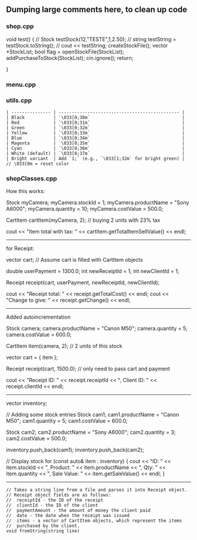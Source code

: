 ## Dumping large comments here, to clean up code

### shop.cpp

void test()
{
    // Stock testStock(12,"TESTE",1,2.50);
    // string testString = testStock.toString();
    // cout << testString;
    createStockFile();
    vector <Stock> *StockList;
    bool flag = openStockFile(StockList);
    addPurchaseToStock(StockList);
    cin.ignore();
    return;

}
### menu.cpp
### utils.cpp
    | --------------- | ---------------------------------------------- |
    | Black           | `\033[0;30m`                                   |
    | Red             | `\033[0;31m`                                   |
    | Green           | `\033[0;32m`                                   |
    | Yellow          | `\033[0;33m`                                   |
    | Blue            | `\033[0;34m`                                   |
    | Magenta         | `\033[0;35m`                                   |
    | Cyan            | `\033[0;36m`                                   |
    | White (default) | `\033[0;37m`                                   |
    | Bright variant  | Add `1;` (e.g., `\033[1;32m` for bright green) |
    // \033[0m = reset color
### shopClasses.cpp

How this works:

Stock myCamera;
myCamera.stockId = 1;
myCamera.productName = "Sony A6000";
myCamera.quantity = 10;
myCamera.costValue = 500.0;

CartItem cartItem(myCamera, 2); // buying 2 units with 23% tax

cout << "Item total with tax: " << cartItem.getTotalItemSellValue() << endl;

-------------------------------------------------------------------------------------
for Receipt:

vector<CartItem> cart;
// Assume cart is filled with CartItem objects

double userPayment = 1300.0;
int newReceiptId = 1;
int newClientId = 1;

Receipt receipt(cart, userPayment, newReceiptId, newClientId);

cout << "Receipt total: " << receipt.getTotalCost() << endl;
cout << "Change to give: " << receipt.getChange() << endl;

-------------------------------------------------------------------------------------
Added autoincrementation

Stock camera;
camera.productName = "Canon M50";
camera.quantity = 5;
camera.costValue = 600.0;

CartItem item(camera, 2); // 2 units of this stock

vector<CartItem> cart = { item };

Receipt receipt(cart, 1500.0); // only need to pass cart and payment

cout << "Receipt ID: " << receipt.receiptId << ", Client ID: " << receipt.clientId << endl;

-------------------------------------------------------------------------------------
vector<Stock> inventory;

// Adding some stock entries
Stock cam1;
cam1.productName = "Canon M50";
cam1.quantity = 5;
cam1.costValue = 600.0;

Stock cam2;
cam2.productName = "Sony A6000";
cam2.quantity = 3;
cam2.costValue = 500.0;

inventory.push_back(cam1);
inventory.push_back(cam2);

// Display stock
for (const auto& item : inventory) {
    cout << "ID: " << item.stockId << ", Product: " << item.productName
         << ", Qty: " << item.quantity << ", Sale Value: " << item.getSaleValue() << endl;
}

-------------------------------------------------------------------------------------
    // Takes a string line from a file and parses it into Receipt object.
    // Receipt object fields are as follows:
    //  receiptId - the ID of the receipt
    //  clientId - the ID of the client
    //  paymentAmount - the amount of money the client paid
    //  date - the date when the receipt was issued
    //  items - a vector of CartItem objects, which represent the items
    //  purchased by the client.
    void fromString(string line)